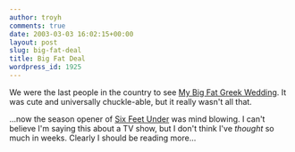 ```yaml
---
author: troyh
comments: true
date: 2003-03-03 16:02:15+00:00
layout: post
slug: big-fat-deal
title: Big Fat Deal
wordpress_id: 1925
---
```


We were the last people in the country to see [My Big Fat Greek Wedding](http://www.rottentomatoes.com/m/MyBigFatGreekWedding-1113661/).  It was cute and universally chuckle-able, but it really wasn't all that.

...now the season opener of [Six Feet Under](http://www.hbo.com/sixfeetunder/) was mind blowing.  I can't believe I'm saying this about a TV show, but I don't think I've *thought* so much in weeks.  Clearly I should be reading more...
